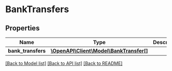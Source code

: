 # BankTransfers

## Properties
Name | Type | Description | Notes
------------ | ------------- | ------------- | -------------
**bank_transfers** | [**\OpenAPI\Client\Model\BankTransfer[]**](BankTransfer.md) |  | [optional] 

[[Back to Model list]](../README.md#documentation-for-models) [[Back to API list]](../README.md#documentation-for-api-endpoints) [[Back to README]](../README.md)


